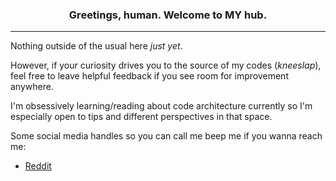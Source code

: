 <h3 align="center"> Greetings, human. Welcome to MY hub.</h3>
<hr>

Nothing outside of the usual here _just yet_.

However, if your curiosity drives you to the source of my codes (*kneeslap*), feel free to leave helpful feedback if you see room for improvement anywhere.

I'm obsessively learning/reading about code architecture currently so I'm especially open to tips and different perspectives in that space.

Some social media handles so you can call me beep me if you wanna reach me:
   
   - [Reddit](https://www.reddit.com/u/goonerlagooner "My Reddit")
  
